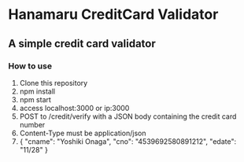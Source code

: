 # Hanamaru CreditCard Validator

## A simple credit card validator

### How to use

1. Clone this repository
2. npm install
3. npm start
4. access localhost:3000 or ip:3000
5. POST to /credit/verify with a JSON body containing the credit card number
6. Content-Type must be application/json
7. {
  "cname": "Yoshiki Onaga",
  "cno": "4539692580891212",
  "edate": "11/28"
}

